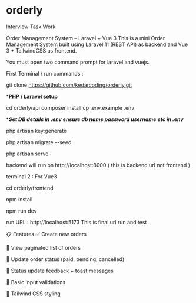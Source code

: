 # orderly
Interview Task Work

Order Management System – Laravel + Vue 3
This is a mini Order Management System built using Laravel 11 (REST API) as backend and Vue 3 + TailwindCSS as frontend.
 
You must open two command prompt for laravel and vuejs.

First Terminal / run commands :

git clone https://github.com/kedarcoding/orderly.git

*****PHP / Laravel  setup****

cd orderly/api
composer install
cp .env.example .env


****Set DB details in .env   ensure db name password username etc in .env***

php artisan key:generate

php artisan migrate --seed

php artisan serve  

backend will run on  http://localhost:8000      ( this is backend url not frontend  )

terminal 2 : For Vue3 

cd orderly/frontend

npm install

npm run dev

run URL :    http://localhost:5173                    This is final url run and test


📋 Features
✅ Create new orders

📄 View paginated list of orders

🔁 Update order status (paid, pending, cancelled)

💬 Status update feedback + toast messages

🧪 Basic input validations

💅 Tailwind CSS styling
